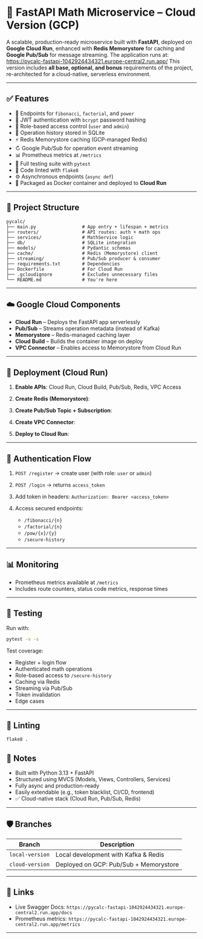 # 🚀 FastAPI Math Microservice – Cloud Version (GCP)

A scalable, production-ready microservice built with **FastAPI**, deployed on **Google Cloud Run**, enhanced with **Redis Memorystore** for caching and **Google Pub/Sub** for message streaming.
The application runs at: https://pycalc-fastapi-1042924434321.europe-central2.run.app/
This version includes **all base, optional, and bonus** requirements of the project, re-architected for a cloud-native, serverless environment.

---

## ✅ Features

* 🧲 Endpoints for `fibonacci`, `factorial`, and `power`
* 🔐 JWT authentication with `bcrypt` password hashing
* 👥 Role-based access control (`user` and `admin`)
* 📎 Operation history stored in SQLite
* ⚡ Redis Memorystore caching (GCP-managed Redis)
* ↻ Google Pub/Sub for operation event streaming
* 📊 Prometheus metrics at `/metrics`
* 🧪 Full testing suite with `pytest`
* 🧹 Code linted with `flake8`
* ⚙️ Asynchronous endpoints (`async def`)
* 📆 Packaged as Docker container and deployed to **Cloud Run**

---

## 💂 Project Structure

```
pycalc/
├── main.py                 # App entry + lifespan + metrics
├── routers/                # API routes: auth + math ops
├── services/               # MathService logic
├── db/                     # SQLite integration
├── models/                 # Pydantic schemas
├── cache/                  # Redis (Memorystore) client
├── streaming/              # Pub/Sub producer & consumer
├── requirements.txt        # Dependencies
├── Dockerfile              # For Cloud Run
├── .gcloudignore           # Excludes unnecessary files
└── README.md               # You're here
```

---

## ☁️ Google Cloud Components

* **Cloud Run** – Deploys the FastAPI app serverlessly
* **Pub/Sub** – Streams operation metadata (instead of Kafka)
* **Memorystore** – Redis-managed caching layer
* **Cloud Build** – Builds the container image on deploy
* **VPC Connector** – Enables access to Memorystore from Cloud Run

---

## 🚀 Deployment (Cloud Run)

1. **Enable APIs**:
   Cloud Run, Cloud Build, Pub/Sub, Redis, VPC Access

2. **Create Redis (Memorystore)**:

3. **Create Pub/Sub Topic + Subscription**:

4. **Create VPC Connector**:

5. **Deploy to Cloud Run**:

---

## 🔐 Authentication Flow

1. `POST /register` → create user (with role: `user` or `admin`)
2. `POST /login` → returns `access_token`
3. Add token in headers:
   `Authorization: Bearer <access_token>`
4. Access secured endpoints:

   * `/fibonacci/{n}`
   * `/factorial/{n}`
   * `/pow/{x}/{y}`
   * `/secure-history`

---

## 📊 Monitoring

* Prometheus metrics available at `/metrics`
* Includes route counters, status code metrics, response times

---

## 🧪 Testing

Run with:

```bash
pytest -v -s
```

Test coverage:

* Register + login flow
* Authenticated math operations
* Role-based access to `/secure-history`
* Caching via Redis
* Streaming via Pub/Sub
* Token invalidation
* Edge cases

---

## 🧹 Linting

```bash
flake8 .
```

## 🧠 Notes

* Built with Python 3.13 + FastAPI
* Structured using MVCS (Models, Views, Controllers, Services)
* Fully async and production-ready
* Easily extendable (e.g., token blacklist, CI/CD, frontend)
* ✅ Cloud-native stack (Cloud Run, Pub/Sub, Redis)

---

## 🛡️ Branches

| Branch          | Description                            |
| --------------- | -------------------------------------- |
| `local-version` | Local development with Kafka & Redis   |
| `cloud-version` | Deployed on GCP: Pub/Sub + Memorystore |

---

## 📌 Links

* Live Swagger Docs: `https://pycalc-fastapi-1042924434321.europe-central2.run.app/docs`
* Prometheus metrics: `https://pycalc-fastapi-1042924434321.europe-central2.run.app/metrics`

---
